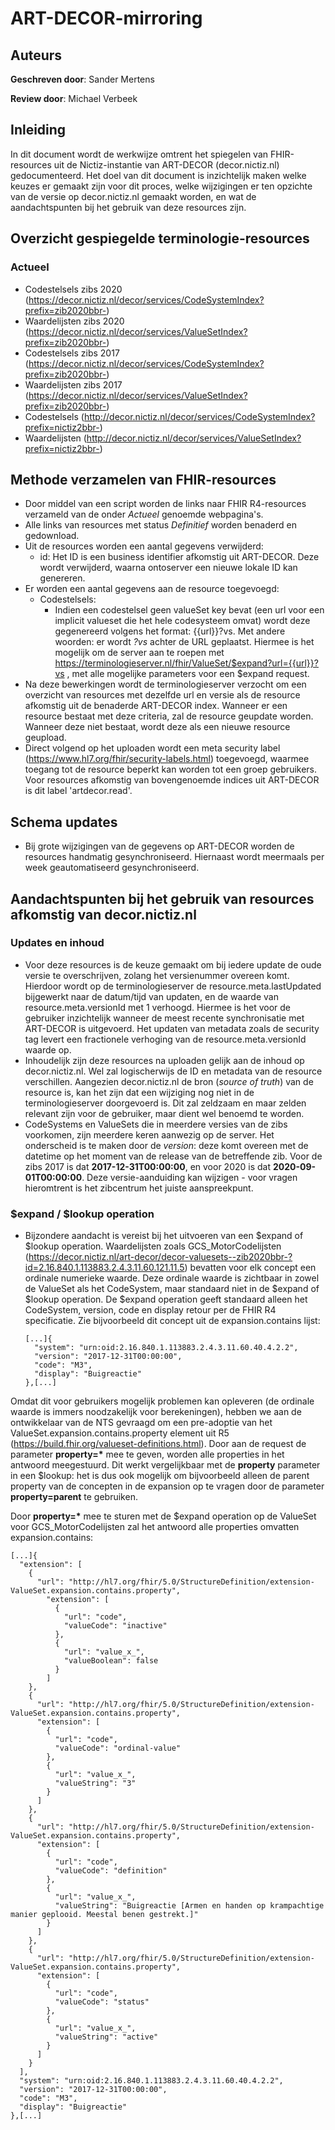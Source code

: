 # ART-DECOR-mirroring
## Auteurs
__Geschreven door__: Sander Mertens

__Review door__: Michael Verbeek

## Inleiding
In dit document wordt de werkwijze omtrent het spiegelen van FHIR-resources uit de Nictiz-instantie van ART-DECOR (decor.nictiz.nl) gedocumenteerd. Het doel van dit document is inzichtelijk maken welke keuzes er gemaakt zijn voor dit proces, welke wijzigingen er ten opzichte van de versie op decor.nictiz.nl gemaakt worden, en wat de aandachtspunten bij het gebruik van deze resources zijn.

## Overzicht gespiegelde terminologie-resources
### Actueel
- Codestelsels zibs 2020 (https://decor.nictiz.nl/decor/services/CodeSystemIndex?prefix=zib2020bbr-)
- Waardelijsten zibs 2020 (https://decor.nictiz.nl/decor/services/ValueSetIndex?prefix=zib2020bbr-)
- Codestelsels zibs 2017 (https://decor.nictiz.nl/decor/services/CodeSystemIndex?prefix=zib2020bbr-)
- Waardelijsten zibs 2017 (https://decor.nictiz.nl/decor/services/ValueSetIndex?prefix=zib2020bbr-)
- Codestelsels (http://decor.nictiz.nl/decor/services/CodeSystemIndex?prefix=nictiz2bbr-)
- Waardelijsten (http://decor.nictiz.nl/decor/services/ValueSetIndex?prefix=nictiz2bbr-)

## Methode verzamelen van FHIR-resources
- Door middel van een script worden de links naar FHIR R4-resources verzameld van de onder _Actueel_ genoemde webpagina's.
- Alle links van resources met status _Definitief_ worden benaderd en gedownload.
- Uit de resources worden een aantal gegevens verwijderd:
  - id: Het ID is een business identifier afkomstig uit ART-DECOR. Deze wordt verwijderd, waarna ontoserver een nieuwe lokale ID kan genereren.
- Er worden een aantal gegevens aan de resource toegevoegd:
  - Codestelsels:
    - Indien een codestelsel geen valueSet key bevat (een url voor een implicit valueset die het hele codesysteem omvat) wordt deze gegenereerd volgens het format: {{url}}?vs. Met andere woorden: er wordt *?vs* achter de URL geplaatst. Hiermee is het mogelijk om de server aan te roepen met https://terminologieserver.nl/fhir/ValueSet/$expand?url={{url}}?vs , met alle mogelijke parameters voor een $expand request.
- Na deze bewerkingen wordt de terminologieserver verzocht om een overzicht van resources met dezelfde url en versie als de resource afkomstig uit de benaderde ART-DECOR index. Wanneer er een resource bestaat met deze criteria, zal de resource geupdate worden. Wanneer deze niet bestaat, wordt deze als een nieuwe resource geupload.
- Direct volgend op het uploaden wordt een meta security label (https://www.hl7.org/fhir/security-labels.html) toegevoegd, waarmee toegang tot de resource beperkt kan worden tot een groep gebruikers. Voor resources afkomstig van bovengenoemde indices uit ART-DECOR is dit label 'artdecor.read'.

## Schema updates
- Bij grote wijzigingen van de gegevens op ART-DECOR worden de resources handmatig gesynchroniseerd. Hiernaast wordt meermaals per week geautomatiseerd gesynchroniseerd.

## Aandachtspunten bij het gebruik van resources afkomstig van decor.nictiz.nl
### Updates en inhoud
- Voor deze resources is de keuze gemaakt om bij iedere update de oude versie te overschrijven, zolang het versienummer overeen komt. Hierdoor wordt op de terminologieserver de resource.meta.lastUpdated bijgewerkt naar de datum/tijd van updaten, en de waarde van resource.meta.versionId met 1 verhoogd. Hiermee is het voor de gebruiker inzichtelijk wanneer de meest recente synchronisatie met ART-DECOR is uitgevoerd. Het updaten van metadata zoals de security tag levert een fractionele verhoging van de resource.meta.versionId waarde op.
- Inhoudelijk zijn deze resources na uploaden gelijk aan de inhoud op decor.nictiz.nl. Wel zal logischerwijs de ID en metadata van de resource verschillen. Aangezien decor.nictiz.nl de bron (_source of truth_) van de resource is, kan het zijn dat een wijziging nog niet in de terminologieserver doorgevoerd is. Dit zal zeldzaam en maar zelden relevant zijn voor de gebruiker, maar dient wel benoemd te worden.
- CodeSystems en ValueSets die in meerdere versies van de zibs voorkomen, zijn meerdere keren aanwezig op de server. Het onderscheid is te maken door de _version_: deze komt overeen met de datetime op het moment van de release van de betreffende zib. Voor de zibs 2017 is dat __2017-12-31T00:00:00__, en voor 2020 is dat __2020-09-01T00:00:00__. Deze versie-aanduiding kan wijzigen - voor vragen hieromtrent is het zibcentrum het juiste aanspreekpunt.
### $expand / $lookup operation
- Bijzondere aandacht is vereist bij het uitvoeren van een $expand of $lookup operation. Waardelijsten zoals GCS_MotorCodelijsten (https://decor.nictiz.nl/art-decor/decor-valuesets--zib2020bbr-?id=2.16.840.1.113883.2.4.3.11.60.121.11.5) bevatten voor elk concept een ordinale numerieke waarde. Deze ordinale waarde is zichtbaar in zowel de ValueSet als het CodeSystem, maar standaard niet in de $expand of $lookup operation. De $expand operation geeft standaard alleen het CodeSystem, version, code en display retour per de FHIR R4 specificatie. Zie bijvoorbeeld dit concept uit de expansion.contains lijst:

      [...]{
        "system": "urn:oid:2.16.840.1.113883.2.4.3.11.60.40.4.2.2",
        "version": "2017-12-31T00:00:00",
        "code": "M3",
        "display": "Buigreactie"
      },[...]

Omdat dit voor gebruikers mogelijk problemen kan opleveren (de ordinale waarde is immers noodzakelijk voor berekeningen), hebben we aan de ontwikkelaar van de NTS gevraagd om een pre-adoptie van het ValueSet.expansion.contains.property element uit R5 (https://build.fhir.org/valueset-definitions.html). Door aan de request de parameter __property=*__ mee te geven, worden alle properties in het antwoord meegestuurd. Dit werkt vergelijkbaar met de __property__ parameter in een $lookup: het is dus ook mogelijk om bijvoorbeeld alleen de parent property van de concepten in de expansion op te vragen door de parameter __property=parent__ te gebruiken.

Door __property=*__ mee te sturen met de $expand operation op de ValueSet voor GCS_MotorCodelijsten zal het antwoord alle properties omvatten expansion.contains:

    [...]{
      "extension": [
        {
          "url": "http://hl7.org/fhir/5.0/StructureDefinition/extension-ValueSet.expansion.contains.property",
            "extension": [
              {
                "url": "code",
                "valueCode": "inactive"
              },
              {
                "url": "value_x_",
                "valueBoolean": false
              }
            ]
        },
        {
          "url": "http://hl7.org/fhir/5.0/StructureDefinition/extension-ValueSet.expansion.contains.property",
          "extension": [
            {
              "url": "code",
              "valueCode": "ordinal-value"
            },
            {
              "url": "value_x_",
              "valueString": "3"
            }
          ]
        },
        {
          "url": "http://hl7.org/fhir/5.0/StructureDefinition/extension-ValueSet.expansion.contains.property",
          "extension": [
            {
              "url": "code",
              "valueCode": "definition"
            },
            {
              "url": "value_x_",
              "valueString": "Buigreactie [Armen en handen op krampachtige manier geplooid. Meestal benen gestrekt.]"
            }
          ]
        },
        {
          "url": "http://hl7.org/fhir/5.0/StructureDefinition/extension-ValueSet.expansion.contains.property",
          "extension": [
            {
              "url": "code",
              "valueCode": "status"
            },
            {
              "url": "value_x_",
              "valueString": "active"
            }
          ]
        }
      ],
      "system": "urn:oid:2.16.840.1.113883.2.4.3.11.60.40.4.2.2",
      "version": "2017-12-31T00:00:00",
      "code": "M3",
      "display": "Buigreactie"
    },[...]
